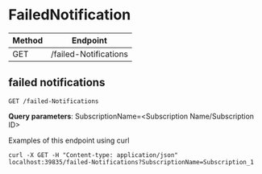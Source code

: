 # FailedNotification

|Method|Endpoint             |
|------|---------------------|
|GET   |/failed-Notifications|


## failed notifications
    GET /failed-Notifications

**Query parameters**:
SubscriptionName=<Subscription Name/Subscription ID>

Examples of this endpoint using curl

    curl -X GET -H "Content-type: application/json" localhost:39835/failed-Notifications?SubscriptionName=Subscription_1

